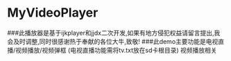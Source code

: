 # MyVideoPlayer
###此播放器是基于ijkplayer和jjdx二次开发,如果有地方侵犯权益请留言提出,我会及时调整,同时很感谢热于奉献的各位大牛,致敬!
###此demo主要功能是电视直播/视频播放/视频弹框
(电视直播功能需将tv.txt放在sd卡根目录)
视频播放相关
